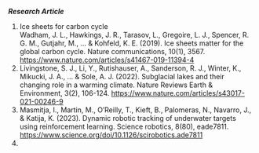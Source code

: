 ***Research Article***<br>
1. Ice sheets for carbon cycle<br>
Wadham, J. L., Hawkings, J. R., Tarasov, L., Gregoire, L. J., Spencer, R. G. M., Gutjahr, M., ... & Kohfeld, K. E. (2019). Ice sheets matter for the global carbon cycle. Nature communications, 10(1), 3567. https://www.nature.com/articles/s41467-019-11394-4
2. Livingstone, S. J., Li, Y., Rutishauser, A., Sanderson, R. J., Winter, K., Mikucki, J. A., ... & Sole, A. J. (2022). Subglacial lakes and their changing role in a warming climate. Nature Reviews Earth & Environment, 3(2), 106-124. https://www.nature.com/articles/s43017-021-00246-9
3. Masmitja, I., Martin, M., O’Reilly, T., Kieft, B., Palomeras, N., Navarro, J., & Katija, K. (2023). Dynamic robotic tracking of underwater targets using reinforcement learning. Science robotics, 8(80), eade7811. https://www.science.org/doi/10.1126/scirobotics.ade7811
4. 
